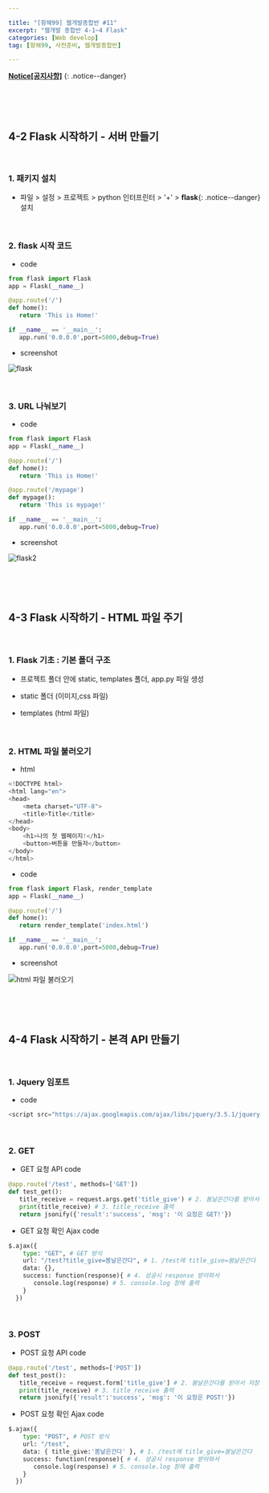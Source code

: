 ```yaml
--- 

title: "[항해99] 웹개발종합반 #11" 
excerpt: "웹개발 종합반 4-1~4 Flask" 
categories: [Web develop]
tag: [항해99, 사전준비, 웹개발종합반] 

---
```


**[Notice[공지사항]](https://lilclown97.github.io/notice/Notice1/)**
{: .notice--danger}

<br><br><br>

## 4-2 Flask 시작하기 - 서버 만들기

<br>

### 1. 패키지 설치

- 파일 > 설정 > 프로젝트 > python 인터프린터 > '+' > **flask**{: .notice--danger} 설치

<br>

### 2. flask 시작 코드

- code

```python
from flask import Flask
app = Flask(__name__)

@app.route('/')
def home():
   return 'This is Home!'

if __name__ == '__main__':  
   app.run('0.0.0.0',port=5000,debug=True)
```

- screenshot

![flask](https://user-images.githubusercontent.com/98236458/165122850-dcb3801d-fdc5-4590-946f-5ca860427da2.PNG)

<br>

### 3. URL 나눠보기

- code

```python
from flask import Flask
app = Flask(__name__)

@app.route('/')
def home():
   return 'This is Home!'

@app.route('/mypage')
def mypage():
   return 'This is mypage!'

if __name__ == '__main__':
   app.run('0.0.0.0',port=5000,debug=True)
```

- screenshot

![flask2](https://user-images.githubusercontent.com/98236458/165122885-abf66a27-ac0f-4533-b44d-009b1525bd3a.PNG)

<br><br><br>

## 4-3 Flask 시작하기 - HTML 파일 주기

<br>

### 1. Flask 기초 : 기본 폴더 구조

- 프로젝트 폴더 안에 static, templates 폴더, app.py 파일 생성

- static 폴더 (이미지,css 파일)
- templates (html 파일)

<br>

### 2. HTML 파일 불러오기

- html

```python
<!DOCTYPE html>
<html lang="en">
<head>
    <meta charset="UTF-8">
    <title>Title</title>
</head>
<body>
    <h1>나의 첫 웹페이지!</h1>
    <button>버튼을 만들자</button>
</body>
</html>
```

- code

```python
from flask import Flask, render_template
app = Flask(__name__)

@app.route('/')
def home():
   return render_template('index.html')

if __name__ == '__main__':
   app.run('0.0.0.0',port=5000,debug=True)
```

- screenshot

![html 파일 불러오기](https://user-images.githubusercontent.com/98236458/165125334-f5203374-8a78-48ba-a5cb-6bb1a0225ed6.PNG)

<br><br><br>

## 4-4 Flask 시작하기 - 본격 API 만들기

<br>

### 1. Jquery 임포트

- code

```python
<script src="https://ajax.googleapis.com/ajax/libs/jquery/3.5.1/jquery.min.js"></script>
```

<br>

### 2. GET

- GET 요청 API code

```python
@app.route('/test', methods=['GET'])
def test_get():
   title_receive = request.args.get('title_give') # 2. 봄날은간다를 받아서 저장
   print(title_receive) # 3. title_receive 출력
   return jsonify({'result':'success', 'msg': '이 요청은 GET!'})
```

- GET 요청 확인 Ajax code

```python
$.ajax({
    type: "GET", # GET 방식
    url: "/test?title_give=봄날은간다", # 1. /test에 title_give=봄날은간다
    data: {},
    success: function(response){ # 4. 성공시 response 받아와서
       console.log(response) # 5. console.log 창에 출력
    }
  })
```

<br>

### 3. POST

- POST 요청 API code

```python
@app.route('/test', methods=['POST'])
def test_post():
   title_receive = request.form['title_give'] # 2. 봄날은간다를 받아서 저장
   print(title_receive) # 3. title_receive 출력
   return jsonify({'result':'success', 'msg': '이 요청은 POST!'})
```

- POST 요청 확인 Ajax code

```python
$.ajax({
    type: "POST", # POST 방식
    url: "/test",
    data: { title_give:'봄날은간다' }, # 1. /test에 title_give=봄날은간다
    success: function(response){ # 4. 성공시 response 받아와서
       console.log(response) # 5. console.log 창에 출력
    }
  })
```